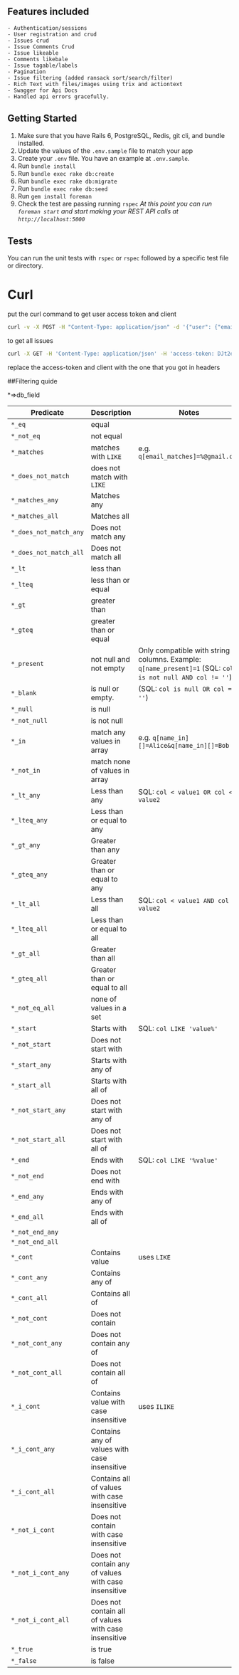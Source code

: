 ## Features included
    - Authentication/sessions
    - User registration and crud
    - Issues crud
    - Issue Comments Crud
    - Issue likeable
    - Comments likebale
    - Issue tagable/labels
    - Pagination
    - Issue filtering (added ransack sort/search/filter)
    - Rich Text with files/images using trix and actiontext
    - Swagger for Api Docs
    - Handled api errors gracefully.

## Getting Started
1.  Make sure that you have Rails 6, PostgreSQL, Redis, git cli, and bundle installed.
3.  Update the values of the `.env.sample` file to match your app
4.  Create your `.env` file. You have an example at `.env.sample`.
5.  Run `bundle install`
6.  Run `bundle exec rake db:create`
7.  Run `bundle exec rake db:migrate`
8.  Run `bundle exec rake db:seed`
8.  Run `gem install foreman`
9.  Check the test are passing running `rspec`
    _At this point you can run `foreman start`  and start making your REST API calls at `http://localhost:5000`_

## Tests

You can run the unit tests with `rspec` or `rspec` followed by a specific test file or directory.

# Curl

put the curl command to get user access token and client

```bash
curl -v -X POST -H "Content-Type: application/json" -d '{"user": {"email":"admin@example.com","password":"password123"}}' http://localhost:5000/api/v1/users/sign_in

```

to get all issues 

```bash
curl -X GET -H 'Content-Type: application/json' -H 'access-token: DJt2eWSBjbmjNAxbOvkFfw' -H 'client: g8Gp3j7mYkKxOHyNGgluXA' -H "uid: admin@example.com" http://localhost:5000/api/v1/issues
```
replace the access-token and client with the one that you got in headers

##Filtering quide

*=>db_field

| Predicate | Description | Notes |
| ------------- | ------------- |-------- |
| `*_eq`  | equal  | |
| `*_not_eq` | not equal | |
| `*_matches` | matches with `LIKE` | e.g. `q[email_matches]=%@gmail.com`|
| `*_does_not_match` | does not match with `LIKE` | |
| `*_matches_any` | Matches any | |
| `*_matches_all` | Matches all  | |
| `*_does_not_match_any` | Does not match any | |
| `*_does_not_match_all` | Does not match all | |
| `*_lt` | less than | |
| `*_lteq` | less than or equal | |
| `*_gt` | greater than | |
| `*_gteq` | greater than or equal | |
| `*_present` | not null and not empty | Only compatible with string columns. Example: `q[name_present]=1` (SQL: `col is not null AND col != ''`) |
| `*_blank` | is null or empty. | (SQL: `col is null OR col = ''`) |
| `*_null` | is null | |
| `*_not_null` | is not null | |
| `*_in` | match any values in array | e.g. `q[name_in][]=Alice&q[name_in][]=Bob` |
| `*_not_in` | match none of values in array | |
| `*_lt_any` | Less than any |  SQL: `col < value1 OR col < value2` |
| `*_lteq_any` | Less than or equal to any | |
| `*_gt_any` | Greater than any | |
| `*_gteq_any` | Greater than or equal to any | |
| `*_lt_all` | Less than all | SQL: `col < value1 AND col < value2` |
| `*_lteq_all` | Less than or equal to all | |
| `*_gt_all` | Greater than all | |
| `*_gteq_all` | Greater than or equal to all | |
| `*_not_eq_all` | none of values in a set | |
| `*_start` | Starts with | SQL: `col LIKE 'value%'` |
| `*_not_start` | Does not start with | |
| `*_start_any` | Starts with any of | |
| `*_start_all` | Starts with all of | |
| `*_not_start_any` | Does not start with any of | |
| `*_not_start_all` | Does not start with all of | |
| `*_end` | Ends with | SQL: `col LIKE '%value'` |
| `*_not_end` | Does not end with | |
| `*_end_any` | Ends with any of | |
| `*_end_all` | Ends with all of | |
| `*_not_end_any` | | |
| `*_not_end_all` | | |
| `*_cont` | Contains value | uses `LIKE` |
| `*_cont_any` | Contains any of | |
| `*_cont_all` | Contains all of | |
| `*_not_cont` | Does not contain |
| `*_not_cont_any` | Does not contain any of | |
| `*_not_cont_all` | Does not contain all of | |
| `*_i_cont` | Contains value with case insensitive | uses `ILIKE` |
| `*_i_cont_any` | Contains any of values with case insensitive | |
| `*_i_cont_all` | Contains all of values with case insensitive | |
| `*_not_i_cont` | Does not contain with case insensitive |
| `*_not_i_cont_any` | Does not contain any of values with case insensitive | |
| `*_not_i_cont_all` | Does not contain all of values with case insensitive | |
| `*_true` | is true | |
| `*_false` | is false | |
